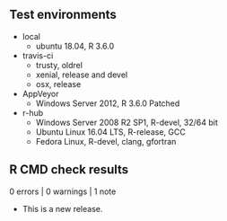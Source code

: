 ## Test environments
* local
    * ubuntu 18.04, R 3.6.0
* travis-ci
    * trusty, oldrel
    * xenial, release and devel
    * osx, release
* AppVeyor 
    * Windows Server 2012, R 3.6.0 Patched
* r-hub
    * Windows Server 2008 R2 SP1, R-devel, 32/64 bit
    * Ubuntu Linux 16.04 LTS, R-release, GCC
    * Fedora Linux, R-devel, clang, gfortran

## R CMD check results

0 errors | 0 warnings | 1 note

* This is a new release.
